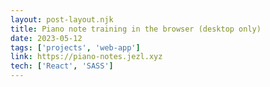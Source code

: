 ```yaml
---
layout: post-layout.njk
title: Piano note training in the browser (desktop only)
date: 2023-05-12
tags: ['projects', 'web-app']
link: https://piano-notes.jezl.xyz
tech: ['React', 'SASS']
---
```

